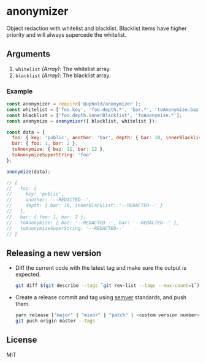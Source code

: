 # anonymizer
Object redaction with whitelist and blacklist. Blacklist items have higher priority and will always supercede the whitelist.

## Arguments
1. `whitelist` _(Array)_: The whitelist array.
2. `blacklist` _(Array)_: The blacklist array.

### Example

```js
const anonymizer = require('@uphold/anonymizer');
const whitelist = ['foo.key', 'foo.depth.*', 'bar.*', 'toAnonymize.baz', 'toAnonymizeSuperString'];
const blacklist = ['foo.depth.innerBlacklist', 'toAnonymize.*'];
const anonymize = anonymizer({ blacklist, whitelist });

const data = {
  foo: { key: 'public', another: 'bar', depth: { bar: 10, innerBlacklist: 11 } },
  bar: { foo: 1, bar: 2 },
  toAnonymize: { baz: 11, bar: 12 },
  toAnonymizeSuperString: 'foo'
};

anonymize(data);

// {
//   foo: {
//     key: 'public',
//     another: '--REDACTED--',
//     depth: { bar: 10, innerBlacklist: '--REDACTED--' }
//   },
//   bar: { foo: 1, bar: 2 },
//   toAnonymize: { baz: '--REDACTED--', bar: '--REDACTED--' },
//   toAnonymizeSuperString: '--REDACTED--'
// }
```

## Releasing a new version

- Diff the current code with the latest tag and make sure the output is expected.

  ```sh
  git diff $(git describe --tags `git rev-list --tags --max-count=1`)..master
  ```

- Create a release commit and tag using [semver](http://semver.org) standards, and push them.

  ```sh
  yarn release ["major" | "minor" | "patch" | <custom version number>]
  git push origin master --tags
  ```

## License

MIT
